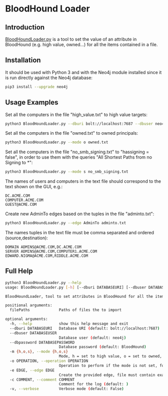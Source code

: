 # BloodHound Loader

## Introduction

[BloodHoundLoader.py](BloodHoundLoader.py) is a tool to set the value of an
attribute in BloodHound (e.g. high value, owned...) for all the items contained
in a file.

## Installation

It should be used with Python 3 and with the Neo4j module installed since it is run directly against the Neo4j database:
```bash
pip3 install --upgrade neo4j
```
## Usage Examples

Set all the computers in the file "high_value.txt" to high value targets:
```bash
python3 BloodHoundLoader.py --dburi bolt://localhost:7687 --dbuser neo4j --dbpassword BloodHound --mode h high_value.txt
```

Set all the computers in the file "owned.txt" to owned principals:
```bash
python3 BloodHoundLoader.py --mode o owned.txt
```

Set all the computers in the file "no_smb_signing.txt" to "hassigning = false", in order to use them with the queries "All Shortest Paths from no Signing to *":
```bash
python3 BloodHoundLoader.py --mode s no_smb_signing.txt
```

The names of users and computers in the text file should correspond to the text shown on the GUI, e.g.:
```
DC.ACME.COM
COMPUTER.ACME.COM
GUEST@ACME.COM
```

Create new AdminTo edges based on the tuples in the file "adminto.txt":
```bash
python3 BloodHoundLoader.py --edge AdminTo adminto.txt
```

The names tuples in the text file must be comma separated and ordered (source,destination):
```
DOMAIN ADMINS@ACME.COM,DC.ACME.COM
SERVER ADMINS@ACME.COM,COMPUTER1.ACME.COM
EDWARD.NIGMA@ACME.COM,RIDDLE.ACME.COM
```

## Full Help

```bash
python3 BloodHoundLoader.py --help
usage: BloodHoundLoader.py [-h] [--dburi DATABASEURI] [--dbuser DATABASEUSER] [--dbpassword DATABASEPASSWORD] (-m {h,o,s} | -o OPERATION) [-c COMMENT] [-v] filePaths [filePaths ...]

BloodHoundLoader, tool to set attributes in BloodHound for all the items contained in files

positional arguments:
  filePaths             Paths of files the to import

optional arguments:
  -h, --help            show this help message and exit
  --dburi DATABASEURI   Database URI (default: bolt://localhost:7687)
  --dbuser DATABASEUSER
                        Database user (default: neo4j)
  --dbpassword DATABASEPASSWORD
                        Database password (default: BloodHound)
  -m {h,o,s}, --mode {h,o,s}
                        Mode, h = set to high value, o = set to owned, s = set to no SMB signing, u = umark as owned (default: None)
  -o OPERATION, --operation OPERATION
                        Operation to perform if the mode is not set, for instance "highvalue = true" (default: None)
  -e EDGE, --edge EDGE
                        Create the provided edge, file must contain exactly 2 nodes per line, comma separated (default: None)
  -c COMMENT, --comment COMMENT
                        Comment for the log (default: )
  -v, --verbose         Verbose mode (default: False)
```
